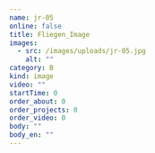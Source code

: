 ```yaml
---
name: jr-05
online: false
title: Fliegen_Image
images:
  - src: /images/uploads/jr-05.jpg
    alt: ""
category: B
kind: image
video: ""
startTime: 0
order_about: 0
order_projects: 0
order_video: 0
body: ""
body_en: ""
---
```


